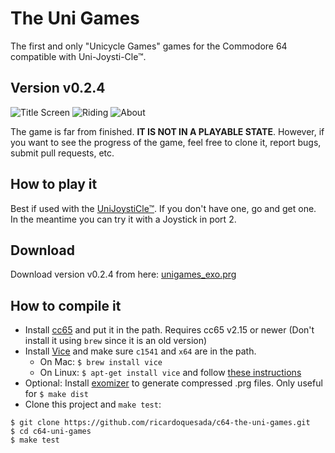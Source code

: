 # The Uni Games

The first and only "Unicycle Games" games for the Commodore 64 compatible with Uni-Joysti-Cle™.

## Version v0.2.4

![Title Screen](https://lh3.googleusercontent.com/-iIjET-7cb9M/V4BFVkcc5WI/AAAAAAABexI/tiyfWHQSNlAIULfSHkY7qe_09n3qgJ7xwCCo/s288/capture2.png)
![Riding](https://lh3.googleusercontent.com/-2aUt6XxtEAU/V4BFVmPdHMI/AAAAAAABexE/zj73EICjTpk27gcDmljJfO6nXWSlWawDgCCo/s288/capture4.png)
![About](https://lh3.googleusercontent.com/-SbLrO1sAhWM/V4BFVvCHjYI/AAAAAAABexA/iloekpcOv5ohmgoRzsXHDbFYnpvAmXMcQCCo/s288/capture3.png)

The game is far from finished. __IT IS NOT IN A PLAYABLE STATE__.
However, if you want to see the progress of the game, feel free to clone it, report bugs, submit pull requests, etc.

## How to play it

Best if used with the [UniJoystiCle™](https://retro.moe/unijoysticle).
If you don't have one, go and get one. In the meantime you can try it with a Joystick in port 2.

## Download

Download version v0.2.4 from here: [unigames_exo.prg](https://github.com/ricardoquesada/c64-the-uni-games/raw/master/bin/unigames_exo.prg)

## How to compile it

- Install [cc65](http://cc65.github.io/cc65/) and put it in the path. Requires cc65 v2.15 or newer (Don't install it using `brew` since it is an old version)
- Install [Vice](http://vice-emu.sourceforge.net/) and make sure `c1541` and `x64` are in the path.
    - On Mac: `$ brew install vice`
    - On Linux: `$ apt-get install vice` and follow [these instructions](http://iseborn.eu/wiki/index.php?title=Ubuntu/Install_and_set_up_VICE)
- Optional: Install [exomizer](http://hem.bredband.net/magli143/exo/) to generate compressed .prg files. Only useful for `$ make dist`
- Clone this project and `make test`:

```
$ git clone https://github.com/ricardoquesada/c64-the-uni-games.git
$ cd c64-uni-games
$ make test
```
